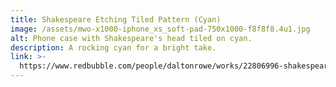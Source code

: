 ```yaml
---
title: Shakespeare Etching Tiled Pattern (Cyan)
image: /assets/mwo-x1000-iphone_xs_soft-pad-750x1000-f8f8f8.4u1.jpg
alt: Phone case with Shakespeare's head tiled on cyan.
description: A rocking cyan for a bright take.
link: >-
  https://www.redbubble.com/people/daltonrowe/works/22806996-shakespeare-etching-pattern-blue?asc=u&p=iphone-case
---
```


